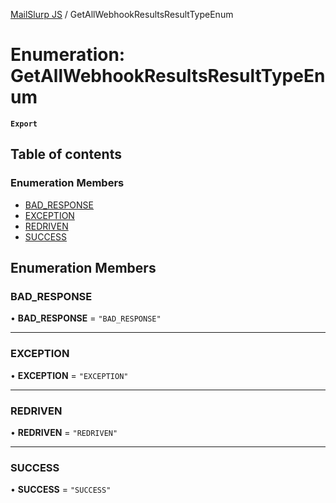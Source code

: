 [MailSlurp JS](../README.md) / GetAllWebhookResultsResultTypeEnum

# Enumeration: GetAllWebhookResultsResultTypeEnum

**`Export`**

## Table of contents

### Enumeration Members

- [BAD\_RESPONSE](GetAllWebhookResultsResultTypeEnum.md#bad_response)
- [EXCEPTION](GetAllWebhookResultsResultTypeEnum.md#exception)
- [REDRIVEN](GetAllWebhookResultsResultTypeEnum.md#redriven)
- [SUCCESS](GetAllWebhookResultsResultTypeEnum.md#success)

## Enumeration Members

### BAD\_RESPONSE

• **BAD\_RESPONSE** = ``"BAD_RESPONSE"``

___

### EXCEPTION

• **EXCEPTION** = ``"EXCEPTION"``

___

### REDRIVEN

• **REDRIVEN** = ``"REDRIVEN"``

___

### SUCCESS

• **SUCCESS** = ``"SUCCESS"``
